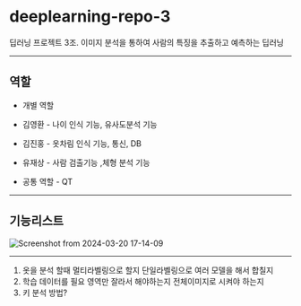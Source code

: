 # deeplearning-repo-3
딥러닝 프로젝트 3조. 이미지 분석을 통하여 사람의 특징을 추출하고 예측하는 딥러닝

-------------------------------------

## 역할
* 개별 역할
* 김영환 - 나이 인식 기능, 유사도분석 기능
* 김진홍 - 옷차림 인식 기능, 통신, DB
* 유재상 - 사람 검출기능 ,체형 분석 기능

* 공통 역할 - QT
---------------------------
## 기능리스트
![Screenshot from 2024-03-20 17-14-09](https://github.com/addinedu-ros-4th/deeplearning-repo-3/assets/98201651/7badd76e-ba0f-4121-858a-535aaf56471a)

-------------------------------------

1. 옷을 분석 할때 멀티라벨링으로 할지 단일라벨링으로 여러 모델을 해서 합칠지
2. 학습 데이터를 필요 영역만 잘라서 해야하는지 전체이미지로 시켜야 하는지
3. 키 분석 방법?

